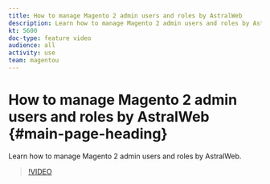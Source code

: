 ```yaml
---
title: How to manage Magento 2 admin users and roles by AstralWeb
description: Learn how to manage Magento 2 admin users and roles by AstralWeb.
kt: 5600
doc-type: feature video
audience: all
activity: use
team: magentou
---
```


# How to manage Magento 2 admin users and roles by AstralWeb {#main-page-heading}

Learn how to manage Magento 2 admin users and roles by AstralWeb.

>[!VIDEO](https://video.tv.adobe.com/v/35738)
